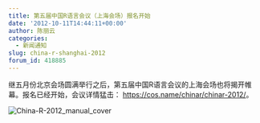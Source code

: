 ```yaml
---
title: 第五届中国R语言会议（上海会场）报名开始
date: '2012-10-11T14:44:11+00:00'
author: 陈丽云
categories:
  - 新闻通知
slug: china-r-shanghai-2012
forum_id: 418885
---
```


继五月份北京会场圆满举行之后，第五届中国R语言会议的上海会场也将揭开帷幕。报名已经开始，会议详情猛击： <https://cos.name/chinar/chinar-2012/>。

![China-R-2012_manual_cover](http://i.imgur.com/4019k.jpg)
